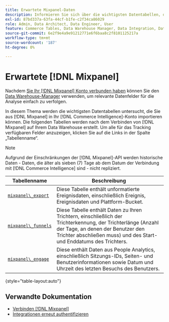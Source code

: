 ```yaml
---
title: Erwartete Mixpanel-Daten
description: Informieren Sie sich über die wichtigsten Datentabellen, die Sie aus Mixpanel in Ihr - [!DNL Commerce Intelligence]  importieren können.
exl-id: 87bd337a-63fa-44cf-b1fe-c2f34ca86029
role: Admin, Data Architect, Data Engineer, User
feature: Commerce Tables, Data Warehouse Manager, Data Integration, Data Import/Export
source-git-commit: 6e2f9e4a9e91212771e6f6baa8c2f8101125217a
workflow-type: tm+mt
source-wordcount: '187'
ht-degree: 0%

---
```


# Erwartete [!DNL Mixpanel]

Nachdem [Sie Ihr [!DNL Mixpanel] Konto verbunden haben](../integrations/mixpanel.md) können Sie den [Data Warehouse-Manager](../../../data-analyst/data-warehouse-mgr/tour-dwm.md) verwenden, um relevante Datenfelder für die Analyse einfach zu verfolgen.

In diesem Thema werden die wichtigsten Datentabellen untersucht, die Sie aus [!DNL Mixpanel] in Ihr [!DNL Commerce Intelligence]-Konto importieren können. Die folgenden Tabellen werden nach dem Verbinden von [!DNL Mixpanel] auf Ihrem Data Warehouse erstellt. Um alle für das Tracking verfügbaren Felder anzuzeigen, klicken Sie auf die Links in der Spalte „Tabellenname“.

>[!NOTE]
>
>Aufgrund der Einschränkungen der [!DNL Mixpanel]-API werden historische Daten - Daten, die älter als sieben (7) Tage ab dem Datum der Verbindung mit [!DNL Commerce Intelligence] sind - nicht repliziert.

| **Tabellenname** | **Beschreibung** |
|-----|-----|
| [`mixpanel\_export`](https://developer.mixpanel.com/reference/raw-data-export-api#datafeed) | Diese Tabelle enthält unformatierte Ereignisdaten, einschließlich Ereignis, Ereignisdaten und Plattform-Bucket. |
| [`mixpanel\_funnels`](https://developer.mixpanel.com/reference/raw-data-export-api#funnels-default) | Diese Tabelle enthält Daten zu Ihren Trichtern, einschließlich der Trichterkennung, der Trichterlänge (Anzahl der Tage, an denen der Benutzer den Trichter abschließen muss) und des Start- und Enddatums des Trichters. |
| [`mixpanel\_engage`](https://developer.mixpanel.com/reference/raw-data-export-api#engage-default) | Diese enthält Daten aus People Analytics, einschließlich Sitzungs-IDs, Seiten- und Benutzerinformationen sowie Datum und Uhrzeit des letzten Besuchs des Benutzers. |

{style="table-layout:auto"}

## Verwandte Dokumentation

* [Verbinden [!DNL Mixpanel]](../integrations/mixpanel.md)
* [Integrationen erneut authentifizieren](https://experienceleague.adobe.com/docs/commerce-knowledge-base/kb/how-to/mbi-reauthenticating-integrations.html)
